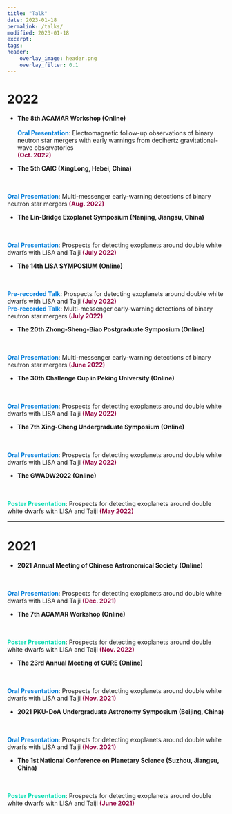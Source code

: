 ```yaml
---
title: "Talk"
date: 2023-01-18
permalink: /talks/
modified: 2023-01-18
excerpt:
tags:
header:
    overlay_image: header.png
    overlay_filter: 0.1 
---
```


# 2022

* **The 8th ACAMAR Workshop (Online)**
  <br>
  <br>
  <font color="#007DD9"><b>Oral Presentation</b></font>: 
  Electromagnetic follow-up observations of binary neutron star mergers with early warnings from decihertz gravitational-wave observatories  
  <font color="#940743"><b>(Oct. 2022)</b></font>

* **The 5th CAIC (XingLong, Hebei, China)** 
<br>
<br>
<font color="#007DD9"><b>Oral Presentation</b></font>: 
Multi-messenger early-warning detections of binary neutron star mergers  
<font color="#940743"><b>(Aug. 2022)</b></font>

* **The Lin-Bridge Exoplanet Symposium (Nanjing, Jiangsu, China)** 
<br>
<br>
<font color="#007DD9"><b>Oral Presentation</b></font>: 
Prospects for detecting exoplanets around double white dwarfs with LISA and Taiji  
<font color="#940743"><b>(July 2022)</b></font>

* **The 14th LISA SYMPOSIUM (Online)** 
<br>
<br>
<font color="#007DD9"><b>Pre-recorded Talk</b></font>: 
Prospects for detecting exoplanets around double white dwarfs with LISA and Taiji  
<font color="#940743"><b>(July 2022)</b></font>
<br>
<font color="#007DD9"><b>Pre-recorded Talk</b></font>: 
Multi-messenger early-warning detections of binary neutron star mergers  
<font color="#940743"><b>(July 2022)</b></font>

* **The 20th Zhong-Sheng-Biao Postgraduate Symposium (Online)** 
<br>
<br>
<font color="#007DD9"><b>Oral Presentation</b></font>: 
Multi-messenger early-warning detections of binary neutron star mergers  
<font color="#940743"><b>(June 2022)</b></font>

* **The 30th Challenge Cup in Peking University (Online)** 
<br>
<br>
<font color="#007DD9"><b>Oral Presentation</b></font>: 
Prospects for detecting exoplanets around double white dwarfs with LISA and Taiji  
<font color="#940743"><b>(May 2022)</b></font>

* **The 7th Xing-Cheng Undergraduate Symposium (Online)** 
<br>
<br>
<font color="#007DD9"><b>Oral Presentation</b></font>: 
Prospects for detecting exoplanets around double white dwarfs with LISA and Taiji  
<font color="#940743"><b>(May 2022)</b></font>

* **The GWADW2022 (Online)** 
<br>
<br>
<font color="#00DCB1"><b>Poster Presentation</b></font>: 
Prospects for detecting exoplanets around double white dwarfs with LISA and Taiji  
<font color="#940743"><b>(May 2022)</b></font>

<hr style="border:1px solid gray">

# 2021

* **2021 Annual Meeting of Chinese Astronomical Society (Online)** 
<br>
<br>
<font color="#007DD9"><b>Oral Presentation</b></font>: 
Prospects for detecting exoplanets around double white dwarfs with LISA and Taiji
<font color="#940743"><b>(Dec. 2021)</b></font>

* **The 7th ACAMAR Workshop (Online)** 
<br>
<br>
<font color="#00DCB1"><b>Poster Presentation</b></font>: 
Prospects for detecting exoplanets around double white dwarfs with LISA and Taiji
<font color="#940743"><b>(Nov. 2022)</b></font>

* **The 23rd Annual Meeting of CURE (Online)** 
<br>
<br>
<font color="#007DD9"><b>Oral Presentation</b></font>: 
Prospects for detecting exoplanets around double white dwarfs with LISA and Taiji
<font color="#940743"><b>(Nov. 2021)</b></font>

* **2021 PKU-DoA Undergraduate Astronomy Symposium (Beijing, China)** 
<br>
<br>
<font color="#007DD9"><b>Oral Presentation</b></font>: 
Prospects for detecting exoplanets around double white dwarfs with LISA and Taiji
<font color="#940743"><b>(Nov. 2021)</b></font>

* **The 1st National Conference on Planetary Science (Suzhou, Jiangsu, China)** 
<br>
<br>
<font color="#00DCB1"><b>Poster Presentation</b></font>: 
Prospects for detecting exoplanets around double white dwarfs with LISA and Taiji
<font color="#940743"><b>(June 2021)</b></font>







